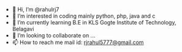 - 👋 Hi, I’m @rahulrj7
- 👀 I’m interested in coding mainly python, php, java and c
- 🌱 I’m currently learning B.E in KLS Gogte Institute of Technology, Belagavi
- 💞️ I’m looking to collaborate on ...
- 📫 How to reach me mail id: rjrahul5777@gmail.com

<!---
rahulrj7/rahulrj7 is a ✨ special ✨ repository because its `README.md` (this file) appears on your GitHub profile.
You can click the Preview link to take a look at your changes.
--->
